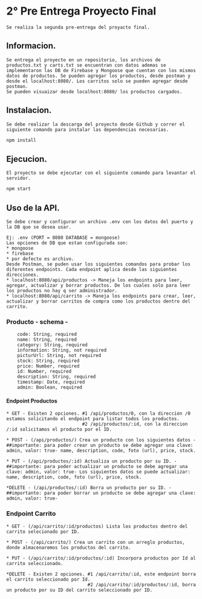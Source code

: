 # 2° Pre Entrega Proyecto Final
    Se realiza la segunda pre-entrega del proyacto final.

## Informacion.
    Se entrega el proyecto en un repositorio, los archivos de productos.txt y carts.txt se encuentran con datos ademas se implementaron las DB de Firebase y Mongoose que cuentan con los mismos datos de productos. Se pueden agregar los productos, desde postman y desde el localhost:8080/. Los carritos solo se pueden agregar desde postman.
    Se pueden visuaizar desde localhost:8080/ los productos cargados.

## Instalacion.
    Se debe realizar la descarga del proyecto desde Github y correr el siguiente comando para instalar las dependencias necesarias.

```bash
npm install
```

## Ejecucion.
    El proyecto se debe ejecutar con el siguiente comando para levantar el servidor.

```bash
npm start
```

## Uso de la API.
    Se debe crear y configurar un archivo .env con los datos del puerto y la DB que se desea usar. 
                                                                                            Ej: .env (PORT = 8080 DATABASE = mongoose)
    Las opciones de DB que estan configurada son:
    * mongoose
    * firebase
    * por defecto es archivo.
    Desde Postman, se puden usar los siguientes comandos para probar los diferentes endpoints. Cada endpoint aplica desde las siguientes direcciones.
    * localhost:8080/api/productos -> Maneja los endpoints para leer, agregar, actualizar y borrar productos. De los cuales solo para leer los productos no hay q ser administrador.
    * localhost:8080/api/carrito -> Maneja los endpoints para crear, leer, actualizar y borrar carritos de compra como los productos dentro del carrito.

### Producto - schema -

        code: String, required
        name: String, required
        category: String, required
        information: String, not required
        picturUrl: String, not required
        stock: String, required
        price: Number, required
        id: Number, required
        description: String, required
        timestamp: Date, required
        admin: Boolean, required      

#### Endpoint Productos
```
* GET - Existen 2 opciones. #1 /api/productos/0, con la direccion /0 estamos solicitando el endpoint para listar todos los productos.
                            #2 /api/productos/:id, con la direccion /:id solicitamos el producto por el ID.

* POST - (/api/productos/) Crea un producto con los siguientes datos -##importante: para poder crear un producto se debe agregar una clave: admin, valor: true- name, description, code, foto (url), price, stock.

* PUT - (/api/productos/:id) Actualiza un producto por su ID. -##importante: para poder actualizar un producto se debe agregar una clave: admin, valor: true- Los siquientes datos se puede actualizar: name, description, code, foto (url), price, stock.

*DELETE - (/api/productos/:id) Borra un producto por su ID. -##importante: para poder borrar un producto se debe agregar una clave: admin, valor: true-

```

### Endpoint Carrito
```
* GET - (/api/carrito/:id/productos) Lista los productos dentro del carrito selecionado por ID.

* POST - (/api/carrito/) Crea un carrito con un arreglo productos, donde almacenaremos los productos del carrito.

* PUT - (/api/carrito/:id/productos/:id) Incorpora productos por Id al carrito seleccionado.

*DELETE - Existen 2 opciones. #1 /api/carrito/:id, este endpoint borra el carrito seleccionado por Id.
                              #2 /api/carrito/:id/productos/:id, borra un producto por su ID del carrito seleccionado por ID.

```